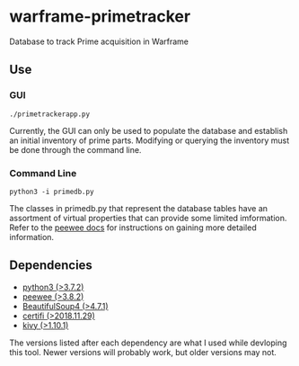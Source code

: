 # warframe-primetracker
Database to track Prime acquisition in Warframe

## Use
### GUI
```
./primetrackerapp.py
```

Currently, the GUI can only be used to populate the database and establish an
initial inventory of prime parts. Modifying or querying the inventory must be
done through the command line.

### Command Line
```
python3 -i primedb.py
```

The classes in primedb.py that represent the database tables have an assortment
of virtual properties that can provide some limited imformation. Refer to the
[peewee docs](http://docs.peewee-orm.com/en/latest/peewee/querying.html) for
instructions on gaining more detailed information.

## Dependencies
- [python3 (>3.7.2)](https://www.python.org/downloads/)
- [peewee (>3.8.2)](http://docs.peewee-orm.com/en/latest/peewee/installation.html)
- [BeautifulSoup4 (>4.7.1)](https://www.crummy.com/software/BeautifulSoup/#Download)
- [certifi (>2018.11.29)](https://github.com/certifi/python-certifi)
- [kivy (>1.10.1)](https://kivy.org/#download)

The versions listed after each dependency are what I used while devloping this
tool. Newer versions will probably work, but older versions may not.
